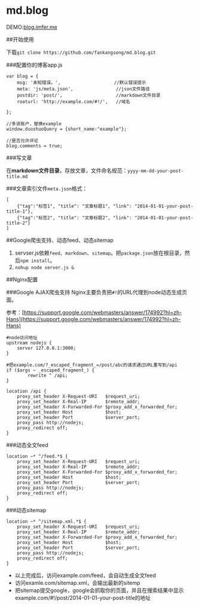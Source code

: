 md.blog
=======

DEMO:[blog.imfer.me](http://blog.imfer.me)

##开始使用

下载`git clone https://github.com/fankangsong/md.blog.git`

###配置你的博客app.js

	var blog = {
        msg: '未知错误。',                    //默认错误提示
        meta: 'js/meta.json',                //json文件路径
        postdir: 'post/',                    //markdown文件目录
        rooturl: 'http://example.com/#!/',   //域名

    };

    //多说账户，替换example
    window.duoshuoQuery = {short_name:"example"};

	//是否允许评论
	blog.comments = true;


###写文章

在**markdown文件目录**，存放文章，文件命名规范：`yyyy-mm-dd-your-post-title.md`

###文章索引文件`meta.json`格式：

	[
		{"tag":"标签1", "title": "文章标题1", "link": "2014-01-01-your-post-title-1"},
		{"tag":"标签2", "title": "文章标题2", "link": "2014-01-01-your-post-title-2"}
	]

##Google爬虫支持、动态feed、动态sitemap

1. servser.js依赖`feed`、`markdown`、`sitemap`。把`package.json`放在根目录，然后`npm install`。
2. `nohup node server.js &`

##Nginx配置

###Google AJAX爬虫支持
Nginx主要负责把`#!`的URL代理到node动态生成页面。

参考：[https://support.google.com/webmasters/answer/174992?hl=zh-Hans](https://support.google.com/webmasters/answer/174992?hl=zh-Hans)

	#node访问地址
	upstream nodejs {
	    server 127.0.0.1:3000;
	}

	#把example.com/?_escaped_fragment_=/post/abc的请求通过URL重写到/api
	if ($args ~ _escaped_fragment_) {
    		rewrite ^ /api;
	}

	location /api {
        proxy_set_header X-Request-URI   $request_uri;
        proxy_set_header X-Real-IP       $remote_addr;
        proxy_set_header X-Forwarded-For $proxy_add_x_forwarded_for;
        proxy_set_header Host            $host;
        proxy_set_header Port            $server_port;
        proxy_pass http://nodejs;
        proxy_redirect off;
    }


###动态全文feed

	location ~* ^/feed.*$ {
        proxy_set_header X-Request-URI   $request_uri;
        proxy_set_header X-Real-IP       $remote_addr;
        proxy_set_header X-Forwarded-For $proxy_add_x_forwarded_for;
        proxy_set_header Host            $host;
        proxy_set_header Port            $server_port;
        proxy_pass http://nodejs;
        proxy_redirect off;
    }

###动态sitemap

	location ~* ^/sitemap.xml.*$ {
        proxy_set_header X-Request-URI   $request_uri;
        proxy_set_header X-Real-IP       $remote_addr;
        proxy_set_header X-Forwarded-For $proxy_add_x_forwarded_for;
        proxy_set_header Host            $host;
        proxy_set_header Port            $server_port;
        proxy_pass http://nodejs;
        proxy_redirect off;
    }

* 以上完成后，访问example.com/feed，会自动生成全文feed
* 访问examle.com/sitemap.xml，会输出最新的sitemp
* 把sitemap提交google，google会抓取你的页面，并且在搜索结果中显示example.com/#!/post/2014-01-01-your-post-title的地址
